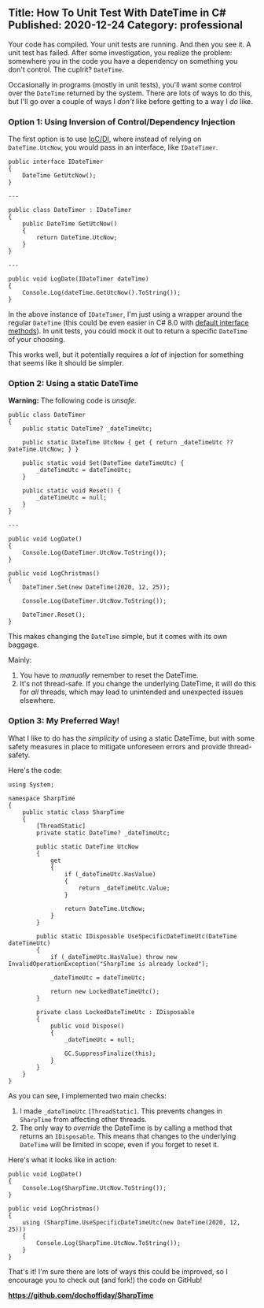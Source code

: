﻿Title: How To Unit Test With DateTime in C#
Published: 2020-12-24
Category: professional
---
Your code has compiled. Your unit tests are running. And then you see it. A unit test has failed. After some investigation, you realize the problem: somewhere you in the code you have a dependency on something you don't control. The cuplrit? `DateTime`.

Occasionally in programs (mostly in unit tests), you'll want some control over the `DateTime` returned by the system. There are lots of ways to do this, but I'll go over a couple of ways I _don't_ like before getting to a way I _do_ like.

### Option 1: Using Inversion of Control/Dependency Injection

The first option is to use [IoC/DI](https://docs.microsoft.com/en-us/aspnet/core/fundamentals/dependency-injection?view=aspnetcore-5.0#overview-of-dependency-injection), where instead of relying on `DateTime.UtcNow`, you would pass in an interface, like `IDateTimer`.

```
public interface IDateTimer
{
    DateTime GetUtcNow();
}

---

public class DateTimer : IDateTimer
{
    public DateTime GetUtcNow()
    {
        return DateTime.UtcNow;
    }
}

---

public void LogDate(IDateTimer dateTime)
{
    Console.Log(dateTime.GetUtcNow().ToString());
}
```

In the above instance of `IDateTimer`, I'm just using a wrapper around the regular `DateTime` (this could be even easier in C# 8.0 with [default interface methods](https://docs.microsoft.com/en-us/dotnet/csharp/tutorials/default-interface-methods-versions)). In unit tests, you could mock it out to return a specific `DateTime` of your choosing.

This works well, but it potentially requires a _lot_ of injection for something that seems like it should be simpler.

### Option 2: Using a static DateTime

**Warning:** The following code is _unsafe_.

```
public class DateTimer
{
    public static DateTime? _dateTimeUtc;

    public static DateTime UtcNow { get { return _dateTimeUtc ?? DateTime.UtcNow; } }

    public static void Set(DateTime dateTimeUtc) {
        _dateTimeUtc = dateTimeUtc;
    }

    public static void Reset() {
        _dateTimeUtc = null;
    }
}

---

public void LogDate()
{
    Console.Log(DateTimer.UtcNow.ToString());
}

public void LogChristmas()
{
    DateTimer.Set(new DateTime(2020, 12, 25));

    Console.Log(DateTimer.UtcNow.ToString());

    DateTimer.Reset();
}
```

This makes changing the `DateTime` simple, but it comes with its own baggage.

Mainly:

1. You have to _manually_ remember to reset the DateTime.
2. It's not thread-safe. If you change the underlying DateTime, it will do this for _all_ threads, which may lead to unintended and unexpected issues elsewhere.

### Option 3: My Preferred Way!

What I like to do has the _simplicity_ of using a static DateTime, but with some safety measures in place to mitigate unforeseen errors and provide thread-safety.

Here's the code:

```
using System;

namespace SharpTime
{
    public static class SharpTime
    {
        [ThreadStatic]
        private static DateTime? _dateTimeUtc;

        public static DateTime UtcNow
        {
            get
            {
                if (_dateTimeUtc.HasValue)
                {
                    return _dateTimeUtc.Value;
                }

                return DateTime.UtcNow;
            }
        }

        public static IDisposable UseSpecificDateTimeUtc(DateTime dateTimeUtc)
        {
            if (_dateTimeUtc.HasValue) throw new InvalidOperationException("SharpTime is already locked");

            _dateTimeUtc = dateTimeUtc;

            return new LockedDateTimeUtc();
        }

        private class LockedDateTimeUtc : IDisposable
        {
            public void Dispose()
            {
                _dateTimeUtc = null;

                GC.SuppressFinalize(this);
            }
        }
    }
}
```

As you can see, I implemented two main checks:

1. I made `_dateTimeUtc` `[ThreadStatic]`. This prevents changes in `SharpTime` from affecting other threads.
2. The only way to _override_ the DateTime is by calling a method that returns an `IDisposable`. This means that changes to the underlying `DateTime` will be limited in scope, even if you forget to reset it.

Here's what it looks like in action:

```
public void LogDate()
{
    Console.Log(SharpTime.UtcNow.ToString());
}

public void LogChristmas()
{
    using (SharpTime.UseSpecificDateTimeUtc(new DateTime(2020, 12, 25)))
    {
        Console.Log(SharpTime.UtcNow.ToString());
    }
}
```

That's it! I'm sure there are lots of ways this could be improved, so I encourage you to check out (and fork!) the code on GitHub!

**https://github.com/dochoffiday/SharpTime**